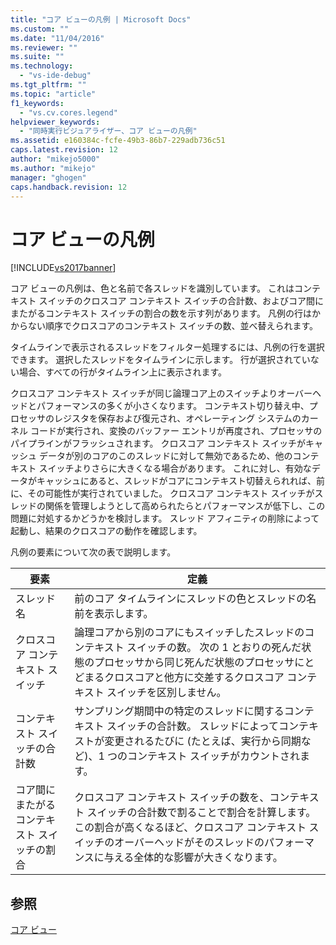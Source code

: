 ```yaml
---
title: "コア ビューの凡例 | Microsoft Docs"
ms.custom: ""
ms.date: "11/04/2016"
ms.reviewer: ""
ms.suite: ""
ms.technology: 
  - "vs-ide-debug"
ms.tgt_pltfrm: ""
ms.topic: "article"
f1_keywords: 
  - "vs.cv.cores.legend"
helpviewer_keywords: 
  - "同時実行ビジュアライザー、コア ビューの凡例"
ms.assetid: e160384c-fcfe-49b3-86b7-229adb736c51
caps.latest.revision: 12
author: "mikejo5000"
ms.author: "mikejo"
manager: "ghogen"
caps.handback.revision: 12
---
```

# コア ビューの凡例
[!INCLUDE[vs2017banner](../code-quality/includes/vs2017banner.md)]

コア ビューの凡例は、色と名前で各スレッドを識別しています。  これはコンテキスト スイッチのクロスコア コンテキスト スイッチの合計数、およびコア間にまたがるコンテキスト スイッチの割合の数を示す列があります。  凡例の行はかからない順序でクロスコアのコンテキスト スイッチの数、並べ替えられます。  
  
 タイムラインで表示されるスレッドをフィルター処理するには、凡例の行を選択できます。  選択したスレッドをタイムラインに示します。  行が選択されていない場合、すべての行がタイムライン上に表示されます。  
  
 クロスコア コンテキスト スイッチが同じ論理コア上のスイッチよりオーバーヘッドとパフォーマンスの多くが小さくなります。  コンテキスト切り替え中、プロセッサのレジスタを保存および復元され、オペレーティング システムのカーネル コードが実行され、変換のバッファー エントリが再度され、プロセッサのパイプラインがフラッシュされます。  クロスコア コンテキスト スイッチがキャッシュ データが別のコアのこのスレッドに対して無効であるため、他のコンテキスト スイッチよりさらに大きくなる場合があります。  これに対し、有効なデータがキャッシュにあると、スレッドがコアにコンテキスト切替えられれば、前に、その可能性が実行されていました。  クロスコア コンテキスト スイッチがスレッドの関係を管理しようとして高められたらとパフォーマンスが低下し、この問題に対処するかどうかを検討します。  スレッド アフィニティの削除によって起動し、結果のクロスコアの動作を確認します。  
  
 凡例の要素について次の表で説明します。  
  
|要素|定義|  
|--------|--------|  
|スレッド名|前のコア タイムラインにスレッドの色とスレッドの名前を表示します。|  
|クロスコア コンテキスト スイッチ|論理コアから別のコアにもスイッチしたスレッドのコンテキスト スイッチの数。  次の 1 とおりの死んだ状態のプロセッサから同じ死んだ状態のプロセッサにとどまるクロスコアと他方に交差するクロスコア コンテキスト スイッチを区別しません。|  
|コンテキスト スイッチの合計数|サンプリング期間中の特定のスレッドに関するコンテキスト スイッチの合計数。  スレッドによってコンテキストが変更されるたびに \(たとえば、実行から同期など\)、1 つのコンテキスト スイッチがカウントされます。|  
|コア間にまたがるコンテキスト スイッチの割合|クロスコア コンテキスト スイッチの数を、コンテキスト スイッチの合計数で割ることで割合を計算します。  この割合が高くなるほど、クロスコア コンテキスト スイッチのオーバーヘッドがそのスレッドのパフォーマンスに与える全体的な影響が大きくなります。|  
  
## 参照  
 [コア ビュー](../profiling/cores-view.md)